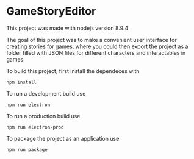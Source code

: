 # GameStoryEditor

This project was made with nodejs version 8.9.4

The goal of this project was to make a convenient user interface for creating stories for games, where you could then export the project as a folder filled with JSON files for different characters and interactables in games.

To build this project, first install the dependeces with

`npm install`

To run a development build use

`npm run electron`

To run a production build use

`npm run electron-prod`

To package the project as an application use

`npm run package`




